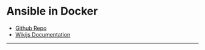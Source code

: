 # Ansible in Docker

- [Github Repo](https://github.com/andygodish/ansible-docker)
- [Wikijs Documentation](https://github.com/andygodish/wikijs-storage/blob/main/ansible/docker-container.md)

---